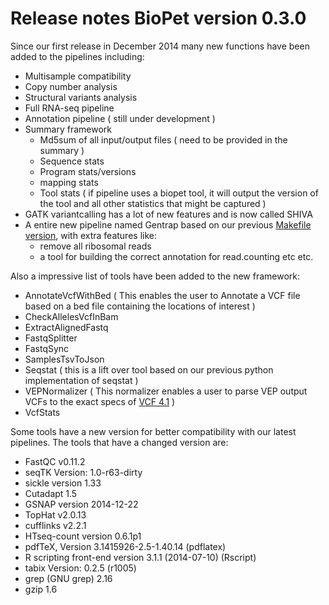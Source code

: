 # Release notes BioPet version 0.3.0

Since our first release in December 2014 many new functions have been added to the pipelines including:
- Multisample compatibility
- Copy number analysis
- Structural variants analysis
- Full RNA-seq pipeline
- Annotation pipeline ( still under development )
- Summary framework
    - Md5sum of all input/output files ( need to be provided in the summary )
    - Sequence stats
    - Program stats/versions
    - mapping stats
    - Tool stats ( if pipeline uses a biopet tool, it will output the version of the tool and all other statistics that might be captured )
- GATK variantcalling has a lot of new features and is now called SHIVA
- A entire new pipeline named Gentrap based on our previous [Makefile version](http://sasc-server.lumcnet.prod.intern/pipelines/makefile-0.6.0/gentrap/), with extra features like:
    - remove all ribosomal reads
    - a tool for building the correct annotation for read.counting etc etc.

Also a impressive list of tools have been added to the new framework:

- AnnotateVcfWithBed ( This enables the user to Annotate a VCF file based on a bed file containing the locations of interest )
- CheckAllelesVcfInBam
- ExtractAlignedFastq
- FastqSplitter
- FastqSync
- SamplesTsvToJson
- Seqstat ( this is a lift over tool based on our previous python implementation of seqstat )
- VEPNormalizer ( This normalizer enables a user to parse VEP output VCFs to the exact specs of [VCF 4.1](https://samtools.github.io/hts-specs/VCFv4.1.pdf) )
- VcfStats

Some tools have a new version for better compatibility with our latest pipelines. The tools that have a changed version are:
- FastQC v0.11.2
- seqTK Version: 1.0-r63-dirty
- sickle version 1.33
- Cutadapt 1.5
- GSNAP version 2014-12-22
- TopHat v2.0.13
- cufflinks v2.2.1
- HTseq-count version 0.6.1p1
- pdfTeX, Version 3.1415926-2.5-1.40.14 (pdflatex)
- R scripting front-end version 3.1.1 (2014-07-10) (Rscript)
- tabix Version: 0.2.5 (r1005)
- grep (GNU grep) 2.16
- gzip 1.6
